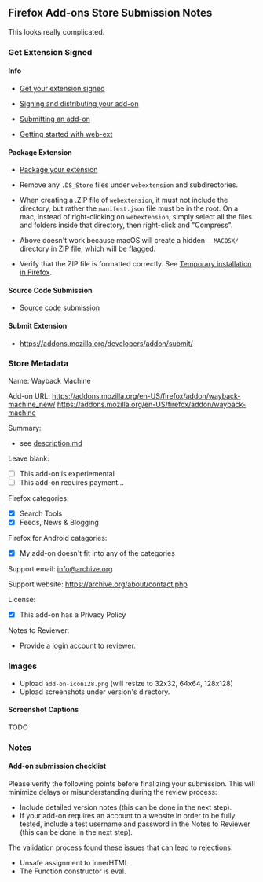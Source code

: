 ## Firefox Add-ons Store Submission Notes

This looks really complicated.

### Get Extension Signed

#### Info

- [Get your extension signed](https://extensionworkshop.com/documentation/publish/#get-your-extension-signed)

- [Signing and distributing your add-on](https://extensionworkshop.com/documentation/publish/signing-and-distribution-overview/)

- [Submitting an add-on](https://extensionworkshop.com/documentation/publish/submitting-an-add-on/)

- [Getting started with web-ext](https://extensionworkshop.com/documentation/develop/getting-started-with-web-ext/)


#### Package Extension

- [Package your extension](https://extensionworkshop.com/documentation/publish/package-your-extension/)

- Remove any `.DS_Store` files under `webextension` and subdirectories.

- When creating a .ZIP file of `webextension`, it must not include the directory, but rather the `manifest.json` file must be in the root. On a mac, instead of right-clicking on `webextension`, simply select all the files and folders inside that directory, then right-click and "Compress".

- Above doesn't work because macOS will create a hidden `__MACOSX/` directory in ZIP file, which will be flagged.

- Verify that the ZIP file is formatted correctly. See [Temporary installation in Firefox](https://extensionworkshop.com/documentation/develop/temporary-installation-in-firefox/).


#### Source Code Submission

- [Source code submission](https://extensionworkshop.com/documentation/publish/source-code-submission/)


#### Submit Extension

- https://addons.mozilla.org/developers/addon/submit/


### Store Metadata

Name: Wayback Machine

Add-on URL:
https://addons.mozilla.org/en-US/firefox/addon/wayback-machine_new/
https://addons.mozilla.org/en-US/firefox/addon/wayback-machine

Summary:
- see [description.md](../description.md)

Leave blank:
- [ ] This add-on is experiemental
- [ ] This add-on requires payment...

Firefox categories:
- [x] Search Tools
- [x] Feeds, News & Blogging

Firefox for Android catagories:
- [x] My add-on doesn't fit into any of the categories

Support email: info@archive.org

Support website: https://archive.org/about/contact.php

License:

- [x] This add-on has a Privacy Policy

Notes to Reviewer:
- Provide a login account to reviewer.


### Images

- Upload `add-on-icon128.png` (will resize to 32x32, 64x64, 128x128)
- Upload screenshots under version's directory.

#### Screenshot Captions

TODO

### Notes

#### Add-on submission checklist

Please verify the following points before finalizing your submission. This will minimize delays or misunderstanding during the review process:

- Include detailed version notes (this can be done in the next step).
- If your add-on requires an account to a website in order to be fully tested, include a test username and password in the Notes to Reviewer (this can be done in the next step).

The validation process found these issues that can lead to rejections:
- Unsafe assignment to innerHTML
- The Function constructor is eval.


